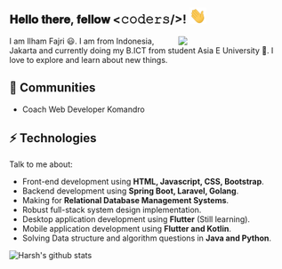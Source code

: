 <h2> 𝐇𝐞𝐥𝐥𝐨 𝐭𝐡𝐞𝐫𝐞, 𝐟𝐞𝐥𝐥𝐨𝐰 <𝚌𝚘𝚍𝚎𝚛𝚜/>! <img src="https://raw.githubusercontent.com/ABSphreak/ABSphreak/master/gifs/Hi.gif" width="30px"></h2>

<img align='right' src='https://user-images.githubusercontent.com/5713670/87202985-820dcb80-c2b6-11ea-9f56-7ec461c497c3.gif' width='200"'>

I am Ilham Fajri 😃. I am from Indonesia, Jakarta and currently doing my B.ICT from student Asia E University 🏫. I love to explore and learn about new things.
## 👯 Communities
* Coach Web Developer Komandro
## ⚡ Technologies
Talk to me about:
- Front-end development using **HTML, Javascript, CSS, Bootstrap**.
- Backend development using **Spring Boot, Laravel, Golang**.
- Making for **Relational Database Management Systems**.
- Robust full-stack system design implementation.
- Desktop application development using **Flutter** (Still learning).
- Mobile application development using **Flutter and Kotlin**.
- Solving Data structure and algorithm questions in **Java and Python**.


![Harsh's github stats](https://github-readme-stats.vercel.app/api?username=ilham275&hide=["issues"]&show_icons=true)

